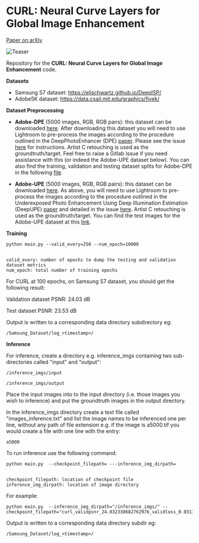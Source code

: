 # CURL: Neural Curve Layers for Global Image Enhancement

[Paper on arXiv](https://arxiv.org/pdf/1911.13175.pdf) 

![Teaser](https://github.com/huawei-noah/noah-research/blob/master/CURL/teaser.png "Teaser")

Repository for the **CURL: Neural Curve Layers for Global Image Enhancement** code.

**Datasets**  

*  Samsung S7 dataset: https://elischwartz.github.io/DeepISP/
*  Adobe5K dataset: https://data.csail.mit.edu/graphics/fivek/

**Dataset Preprocessing**

* __Adobe-DPE__ (5000 images, RGB, RGB pairs): this dataset can be downloaded [here](https://data.csail.mit.edu/graphics/fivek/). After downloading this dataset you will need to use Lightroom to pre-process the images according to the procedure outlined in the DeepPhotoEnhancer (DPE) [paper](https://github.com/nothinglo/Deep-Photo-Enhancer). Please see the issue [here](https://github.com/nothinglo/Deep-Photo-Enhancer/issues/38#issuecomment-449786636) for instructions. Artist C retouching is used as the groundtruth/target. Feel free to raise a Gitlab issue if you need assistance with this (or indeed the Adobe-UPE dataset below). You can also find the training, validation and testing dataset splits for Adobe-DPE in the following [file](https://www.cmlab.csie.ntu.edu.tw/project/Deep-Photo-Enhancer/%5BExperimental_Code_Data%5D_Deep-Photo-Enhancer.zip). 

* __Adobe-UPE__ (5000 images, RGB, RGB pairs): this dataset can be downloaded [here](https://data.csail.mit.edu/graphics/fivek/). As above, you will need to use Lightroom to pre-process the images according to the procedure outlined in the Underexposed Photo Enhancement Using Deep Illumination Estimation (DeepUPE) [paper](https://github.com/wangruixing/DeepUPE) and detailed in the issue [here](https://github.com/wangruixing/DeepUPE/issues/26). Artist C retouching is used as the groundtruth/target. You can find the test images for the Adobe-UPE dataset at this [link](https://drive.google.com/file/d/1HZnNgptNxjKJAhekz2K5yh0mW0yKIws2/view?usp=sharing).


**Training**  

```
python main.py --valid_every=250 --num_epoch=10000 


valid_every: number of epochs to dump the testing and validation dataset metrics 
num_epoch: total number of training epochs 
```

For CURL at 100 epochs, on Samsung S7 dataset, you should get the following result: 

Validation dataset PSNR: 24.03 dB 

Test dataset PSNR: 23.53 dB 

Output is written to a corresponding data directory subdirectory eg:

```
/Samsung_Dataset/log_<timestamp>/
```

**Inference**  

For inference, create a directory e.g. inference_imgs containing two sub-directories called "input" and "output": 

```
/inference_imgs/input 

/inference_imgs/output 
```

Place the input images into to the input directory (i.e. those images you wish to inference) and put the groundtruth images in the output directory. 

In the inference_imgs directory create a text file called "images_inference.txt" and list the image names to be inferenced one per line, without any path of file extension e.g. if the image is a5000.tif you would create a file with one line with the entry: 

```
a5000 
```

To run inference use the following command: 

```
python main.py  --checkpoint_filepath= ---inference_img_dirpath= 


checkpoint_filepath: location of checkpoint file 
inference_img_dirpath: location of image directory 
```

For example: 

```
python main.py  --inference_img_dirpath="/inference_imgs/" --checkpoint_filepath="curl_validpsnr_24.032338682762976_validloss_0.031165003776550293_testpsnr_23.531164141118847_testloss_0.03296922147274017_epoch_99_model.pt"
```

Output is written to a corresponding data directory subdir eg:

```
/Samsung_Dataset/log_<timestamp>/

```
